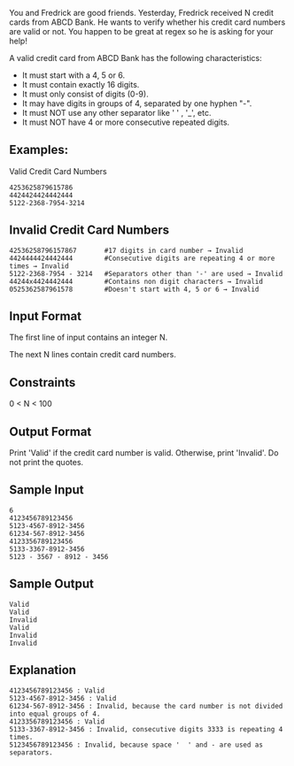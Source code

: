 You and Fredrick are good friends. Yesterday, Fredrick received N credit cards from ABCD Bank. He wants to verify whether his credit card numbers are valid or not. You happen to be great at regex so he is asking for your help!

A valid credit card from ABCD Bank has the following characteristics:

* It must start with a 4, 5 or 6.
* It must contain exactly 16 digits.
* It must only consist of digits (0-9).
* It may have digits in groups of 4, separated by one hyphen "-".
* It must NOT use any other separator like ' ' , '_', etc.
* It must NOT have 4 or more consecutive repeated digits.

## Examples:

Valid Credit Card Numbers

```
4253625879615786
4424424424442444
5122-2368-7954-3214
```

## Invalid Credit Card Numbers

```
42536258796157867       #17 digits in card number → Invalid 
4424444424442444        #Consecutive digits are repeating 4 or more times → Invalid
5122-2368-7954 - 3214   #Separators other than '-' are used → Invalid
44244x4424442444        #Contains non digit characters → Invalid
0525362587961578        #Doesn't start with 4, 5 or 6 → Invalid
```
## Input Format

The first line of input contains an integer N.

The next N lines contain credit card numbers.

## Constraints

0 < N < 100

## Output Format

Print 'Valid' if the credit card number is valid. Otherwise, print 'Invalid'. Do not print the quotes.

## Sample Input

```
6
4123456789123456
5123-4567-8912-3456
61234-567-8912-3456
4123356789123456
5133-3367-8912-3456
5123 - 3567 - 8912 - 3456
```
## Sample Output
```
Valid
Valid
Invalid
Valid
Invalid
Invalid
```
## Explanation
```
4123456789123456 : Valid
5123-4567-8912-3456 : Valid
61234-567-8912-3456 : Invalid, because the card number is not divided into equal groups of 4.
4123356789123456 : Valid
5133-3367-8912-3456 : Invalid, consecutive digits 3333 is repeating 4 times.
5123456789123456 : Invalid, because space '  ' and - are used as separators.
```
